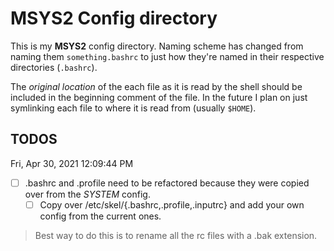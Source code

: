 # MSYS2 Config directory

This is my **MSYS2** config directory.
Naming scheme has changed from naming them `something.bashrc` to just how they're named in
their respective directories (`.bashrc`).

The _original location_ of the each file as it is read by the shell should be included
in the beginning comment of the file.
In the future I plan on just symlinking each file to where it is read from (usually `$HOME`).


## TODOS

Fri, Apr 30, 2021 12:09:44 PM

- [ ] .bashrc and .profile need to be refactored because they were copied over from the _SYSTEM_ config.
  - [ ] Copy over /etc/skel/{.bashrc,.profile,.inputrc} and add your own config from the current ones.
> Best way to do this is to rename all the rc files with a .bak extension.
